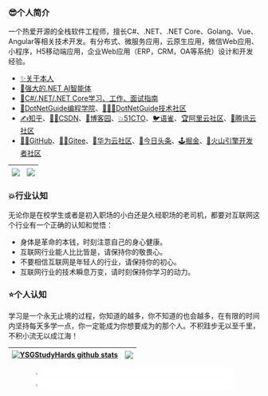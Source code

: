 ### 😎个人简介
一个热爱开源的全栈软件工程师，擅长C#、.NET、.NET Core、Golang、Vue、Angular等相关技术开发。有分布式、微服务应用，云原生应用，微信Web应用、小程序，H5移动端应用，企业Web应用（ERP，CRM，OA等系统）设计和开发经验。

- [✨关于本人](https://mp.weixin.qq.com/s/dCyKG6n6l5ICTl24dKNqbw)
- [🤖强大的.NET AI智能体](https://yuanqi.tencent.com/agent/RsFcawDgQn9a)
- [🌈C#/.NET/.NET Core学习、工作、面试指南](https://github.com/YSGStudyHards/DotNetGuide)
- [🎯DotNetGuide编程学院](https://www.yuque.com/ysgstudyhard/eonn6x/wbbtrsgegg6g9dhc)、[👨‍👩‍👦DotNetGuide技术社区](https://mp.weixin.qq.com/s/07UYvW8uuspWaaBrWjw2MQ)
- [✍️知乎](https://www.zhihu.com/people/ysgdaydayup)、[👨‍🎓CSDN](https://ysgdaydayup.blog.csdn.net/)、[🥇博客园](https://www.cnblogs.com/Can-daydayup)、[💥51CTO](https://blog.51cto.com/ysgdaydayup)、[🐦语雀](https://www.yuque.com/ysgstudyhard)、[🏆阿里云社区](https://developer.aliyun.com/profile/fntqr6bofo2ye)、[💯腾讯云社区](https://cloud.tencent.com/developer/user/1370727)
- [👨‍💻GitHub](https://github.com/YSGStudyHards)、[🦸‍♂️Gitee](https://gitee.com/ysgdaydayup)、[🎉华为云社区](https://bbs.huaweicloud.com/community/usersnew/id_1700830147186519)、[🚀今日头条](https://www.toutiao.com/c/user/token/MS4wLjABAAAAaOr5hSYRqM9mfi_fNk-8FLxAW_J7VIbj1H8jVTHrArE/?source=list&log_from=e2d615e87e7b5_1696578889227&tab=all)、[🕹掘金](https://juejin.cn/user/2770425031690333)、[🌋火山引擎开发者社区](https://developer.volcengine.com/user/4188503629643049/articles)

| <a href="https://www.yuque.com/ysgstudyhard/eonn6x/wbbtrsgegg6g9dhc"><img align="center" src="https://images.cnblogs.com/cnblogs_com/Can-daydayup/2447345/o_250302093353_DotNetGuideFaculty.jpg" /></a> | <a href="https://mvp.microsoft.com/zh-CN/mvp/profile/67a6d200-1c1d-43ee-8bf4-0a4d3d99224f"><img align="center" src="https://images.cnblogs.com/cnblogs_com/Can-daydayup/2382024/o_240303091335_MVPLogo.png" width="150%"/></a> | 
| ---------------------------------------------------------------------------------- | ---------------------------------------------------------------------------------- |

### 💥行业认知
无论你是在校学生或者是初入职场的小白还是久经职场的老司机，都要对互联网这个行业有一个正确的认知和觉悟：

- 身体是革命的本钱，时刻注意自己的身心健康。
- 互联网行业能人比比皆是，请保持你的敬畏心。
- 不要相信互联网是年轻人的行业，请保持你的初心。
- 互联网行业的技术瞬息万变，请时刻保持你学习的动力。

### ⭐个人认知
学习是一个永无止境的过程，你知道的越多，你不知道的也会越多，在有限的时间内坚持每天多学一点，你一定能成为你想要成为的那个人。不积跬步无以至千里，不积小流无以成江海！

| <a href="https://github.com/YSGStudyHards"><img align="center" src="https://github-readme-stats.vercel.app/api?username=YSGStudyHards&show_icons=true&include_all_commits=true&theme=buefy&hide_border=true&locale=cn" alt="YSGStudyHards github stats" /></a> | <a href="https://github.com/YSGStudyHards"><img align="center" src="https://github-readme-stats.vercel.app/api/top-langs/?username=YSGStudyHards&layout=compact&theme=buefy&hide_border=true&locale=cn" /></a> |
| ---------------------------------------------------------------------------------- | ---------------------------------------------------------------------------------- |



<div align="center">
  <img src="./img/line.gif" alt="欢迎访问追逐时光者博客 https://www.cnblogs.com/Can-daydayup/" />
  <img src="./img/line.gif" alt="欢迎访问追逐时光者博客 https://www.cnblogs.com/Can-daydayup/" />
</div>


